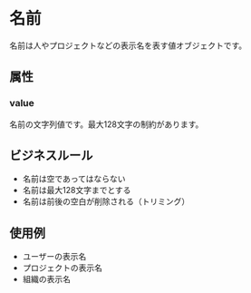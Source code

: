 # 名前

名前は人やプロジェクトなどの表示名を表す値オブジェクトです。

## 属性

### value

名前の文字列値です。最大128文字の制約があります。

## ビジネスルール

- 名前は空であってはならない
- 名前は最大128文字までとする
- 名前は前後の空白が削除される（トリミング）

## 使用例

- ユーザーの表示名
- プロジェクトの表示名
- 組織の表示名
